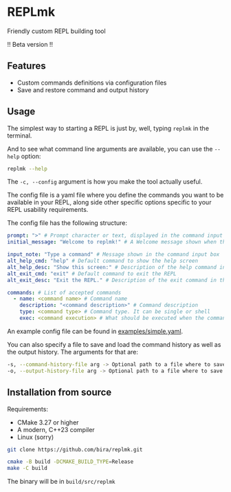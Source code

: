 # REPLmk
Friendly custom REPL building tool

!! Beta version !!

## Features

- Custom commands definitions via configuration files
- Save and restore command and output history

## Usage

The simplest way to starting a REPL is just by, well, typing `replmk` in the terminal.

And to see what command line arguments are available, you can use the `--help` option:

```bash
replmk --help
```

The `-c, --config` argument is how you make the tool actually useful.

The config file is a yaml file where you define the commands you want to be available in your REPL, along side other specific options specific to your REPL usability requirements.

The config file has the following structure:

```yaml
prompt: ">" # Prompt character or text, displayed in the command input box
initial_message: "Welcome to replmk!" # A Welcome message shown when the REPL starts

input_note: "Type a command" # Message shown in the command input box
alt_help_cmd: "help" # Default command to show the help screen
alt_help_desc: "Show this screen:" # Description of the help command in the help screen
alt_exit_cmd: "exit" # Default command to exit the REPL
alt_exit_desc: "Exit the REPL." # Description of the exit command in the help screen

commands: # List of accepted commands
  - name: <command name> # Command name
    description: "<command description>" # Command description
    type: <command type> # Command type. It can be single or shell
    exec: <command execution> # What should be executed when the command is entered. For single commands, it is a string. For shell commands, it is a string that can span multiple lines.
```

An example config file can be found in [examples/simple.yaml](examples/simple.yaml).

You can also specify a file to save and load the command history as well as the output history. The arguments for that are:

```bash
-s, --command-history-file arg -> Optional path to a file where to save the command history
-o, --output-history-file arg -> Optional path to a file where to save the output history
```

## Installation from source

Requirements:
- CMake 3.27 or higher
- A modern, C++23 compiler
- Linux (sorry)

```bash
git clone https://github.com/bira/replmk.git

cmake -B build -DCMAKE_BUILD_TYPE=Release
make -C build
```

The binary will be in `build/src/replmk`
